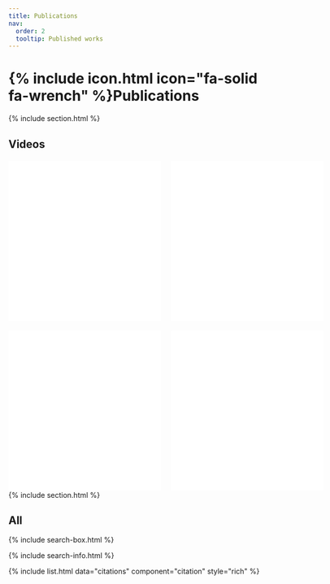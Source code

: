 ```yaml
---
title: Publications
nav:
  order: 2
  tooltip: Published works
---
```


# {% include icon.html icon="fa-solid fa-wrench" %}Publications

<!-- TODO: Add content here. -->

{% include section.html %}

## Videos

<!-- Add video. -->
<div style="margin-top: 20px; margin-bottom: 20px; display: flex; justify-content: space-between; gap: 20px;">
  <iframe width="560" height="315"  src="//player.bilibili.com/player.html?isOutside=true&aid=114244838299184&bvid=BV1ktZcYdEWD&cid=25777740164&p=1" scrolling="no" border="0" frameborder="no" framespacing="0" allowfullscreen="true"></iframe>
  <iframe width="560" height="315" src="//player.bilibili.com/player.html?isOutside=true&aid=115156243711653&bvid=BV1fiaqzNEEm&cid=32199149727&p=1" scrolling="no" border="0" frameborder="no" framespacing="0" allowfullscreen="true"></iframe>
</div>

<div style="display: flex; justify-content: space-between; gap: 20px;">
    <iframe width="560" height="315" src="//player.bilibili.com/player.html?isOutside=true&aid=113752041066787&bvid=BV1R76RYnEdZ&cid=25740055481&p=1" scrolling="no" border="0" frameborder="no" framespacing="0" allowfullscreen="true"></iframe>
    <iframe width="560" height="315" src="//player.bilibili.com/player.html?isOutside=true&aid=114776826971256&bvid=BV1UsgDzeE5J&cid=30968254232&p=1" scrolling="no" border="0" frameborder="no" framespacing="0" allowfullscreen="true"></iframe>
</div>
{% include section.html %}

## All

{% include search-box.html %}

{% include search-info.html %}

{% include list.html data="citations" component="citation" style="rich" %}
